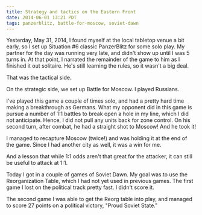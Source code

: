 ```yaml
---
title: Strategy and tactics on the Eastern Front
date: 2014-06-01 13:21 PDT
tags: panzerblitz, battle-for-moscow, soviet-dawn
---
```


Yesterday, May 31, 2014, I found myself at the local tabletop venue
a bit early, so I set up Situation #6 classic PanzerBlitz for some solo
play. My partner for the day was running very late, and didn't show up
until I was 5 turns in. At that point, I narrated the remainder of the
game to him as I finished it out solitaire. He's still learning the
rules, so it wasn't a big deal.

That was the tactical side.

On the strategic side, we set up Battle for Moscow. I played Russians.

I've played this game a couple of times solo, and had a pretty hard time
making a breakthrough as Germans. What my opponent did in this game is
pursue a number of 1:1 battles to break open a hole in my line, which I
did not anticipate. Hence, I did not pull any units back for zone
control. On his second turn, after combat, he had a straight shot to
Moscow! And he took it!

I managed to recapture Moscow (twice!) and was holding it at the end of
the game. Since I had another city as well, it was a win for me.

And a lesson that while 1:1 odds aren't that great for the attacker,
it can still be useful to attack at 1:1.

Today I got in a couple of games of Soviet Dawn. My goal was to use the
Reorganization Table, which I had not yet used in previous games. The
first game I lost on the political track pretty fast. I didn't score it.

The second game I was able to get the Reorg table into play, and managed
to score 27 points on a political victory, "Proud Soviet State."
